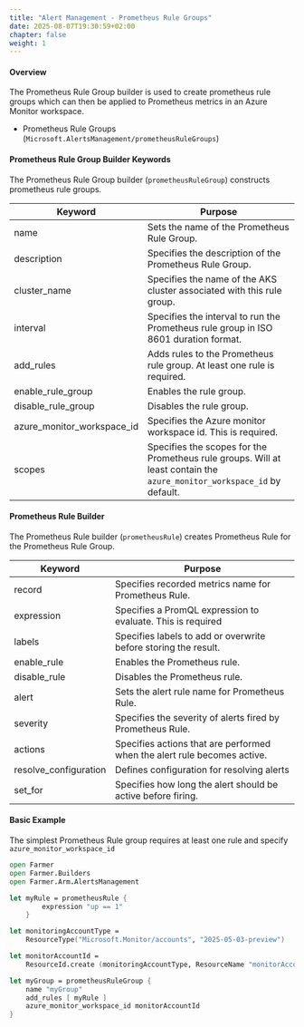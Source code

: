 ```yaml
---
title: "Alert Management - Prometheus Rule Groups"
date: 2025-08-07T19:30:59+02:00
chapter: false
weight: 1
---
```


#### Overview
The Prometheus Rule Group builder is used to create prometheus rule groups which can then be applied to Prometheus metrics in an Azure Monitor workspace.

* Prometheus Rule Groups (`Microsoft.AlertsManagement/prometheusRuleGroups`)

#### Prometheus Rule Group Builder Keywords
The Prometheus Rule Group builder (`prometheusRuleGroup`) constructs prometheus rule groups.

| Keyword                             | Purpose                                                                                                                                                     |
|-------------------------------------|-------------------------------------------------------------------------------------------------------------------------------------------------------------|
| name                                | Sets the name of the Prometheus Rule Group.                                                                                                                           |
| description                                 | Specifies the description of the Prometheus Rule Group.                                                                                                   |
| cluster_name                                | Specifies the name of the AKS cluster associated with this rule group.                                                                                                  |
| interval                          | Specifies the interval to run the Prometheus rule group in ISO 8601 duration format.                                                                                                                     |
| add_rules                     | Adds rules to the Prometheus rule group. At least one rule is required.                                                                                                |
| enable_rule_group                | Enables the rule group.                                                                                     |
| disable_rule_group              | Disables the rule group.                                             |
| azure_monitor_workspace_id              | Specifies the Azure monitor workspace id. This is required.                                          |
| scopes              | Specifies the scopes for the Prometheus rule groups. Will at least contain the `azure_monitor_workspace_id` by default.                                          |

#### Prometheus Rule Builder
The Prometheus Rule builder (`prometheusRule`) creates Prometheus Rule for the Prometheus Rule Group.

| Keyword | Purpose |
|-|-|
| record | Specifies recorded metrics name for Prometheus Rule. |
| expression | Specifies a PromQL expression to evaluate. This is required |
| labels | Specifies labels to add or overwrite before storing the result. |
| enable_rule | Enables the Prometheus rule. |
| disable_rule | Disables the Prometheus rule. |
| alert | Sets the alert rule name for Prometheus Rule. |
| severity | Specifies the severity of alerts fired by Prometheus Rule.  |
| actions | Specifies actions that are performed when the alert rule becomes active.  |
| resolve_configuration | Defines configuration for resolving alerts  |
| set_for | Specifies how long the alert should be active before firing.  |

#### Basic Example

The simplest Prometheus Rule group requires at least one rule and specify `azure_monitor_workspace_id`

```fsharp
open Farmer
open Farmer.Builders
open Farmer.Arm.AlertsManagement

let myRule = prometheusRule {
        expression "up == 1"
    }

let monitoringAccountType =
    ResourceType("Microsoft.Monitor/accounts", "2025-05-03-preview")

let monitorAccountId =
    ResourceId.create (monitoringAccountType, ResourceName "monitorAccount")

let myGroup = prometheusRuleGroup {
    name "myGroup"
    add_rules [ myRule ]
    azure_monitor_workspace_id monitorAccountId
}
```
